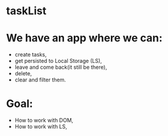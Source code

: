 # taskList
                            
# We have an app where we can:

  - create tasks,
  - get persisted to Local Storage (LS),
  - leave and come back(it still be there),
  - delete,
  - clear and filter them.
  
  # Goal:

  - How to work with DOM,
  - How to work with LS,
